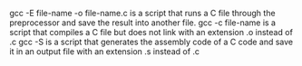 gcc -E file-name -o file-name.c is a script that runs a C file through the preprocessor and save the result into another file.
gcc -c file-name is a script that compiles a C file but does not link with an extension .o instead of .c
gcc -S is a script that generates the assembly code of a C code and save it in an output file with an extension .s instead of .c

